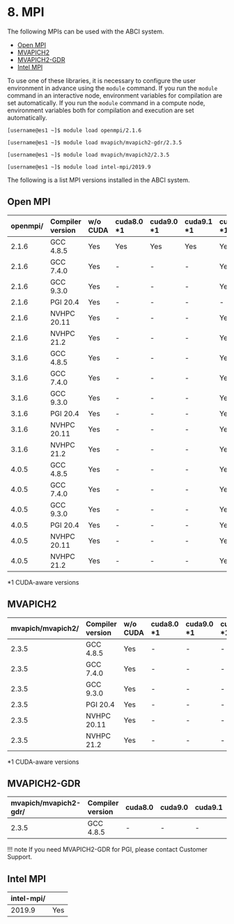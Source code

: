 # 8. MPI

The following MPIs can be used with the ABCI system.

* [Open MPI](https://www.open-mpi.org/)
* [MVAPICH2](http://mvapich.cse.ohio-state.edu/overview/#mv2)
* [MVAPICH2-GDR](http://mvapich.cse.ohio-state.edu/overview/#mv2gdr)
* [Intel MPI](https://software.intel.com/en-us/intel-mpi-library)

To use one of these libraries, it is necessary to configure the user environment in advance using the `module` command.
If you run the `module` command in an interactive node, environment variables for compilation are set automatically.
If you run the `module` command in a compute node, environment variables both for compilation and execution are set automatically.

```
[username@es1 ~]$ module load openmpi/2.1.6
```

```
[username@es1 ~]$ module load mvapich/mvapich2-gdr/2.3.5
```

```
[username@es1 ~]$ module load mvapich/mvapich2/2.3.5
```

```
[username@es1 ~]$ module load intel-mpi/2019.9
```

The following is a list MPI versions installed in the ABCI system.

## Open MPI

| openmpi/ | Compiler version | w/o CUDA | cuda8.0 \*1 | cuda9.0 \*1 | cuda9.1 \*1 | cuda9.2 \*1 | cuda10.0 \*1 | cuda10.1 \*1 | cuda10.2 \*1 | cuda11.0 \*1 | cuda11.1 \*1 | cuda11.2 \*1 |
|:--|:--|:--|:--|:--|:--|:--|:--|:--|:--|:--|:--|:--|
| 2.1.6  | GCC 4.8.5   | Yes | Yes | Yes | Yes | Yes | Yes | Yes | Yes | Yes | Yes | Yes |
| 2.1.6  | GCC 7.4.0   | Yes | -   | -   | -   | Yes | Yes | Yes | Yes | Yes | Yes | Yes |
| 2.1.6  | GCC 9.3.0   | Yes | -   | -   | -   | Yes | Yes | Yes | Yes | Yes | Yes | Yes |
| 2.1.6  | PGI 20.4    | Yes | -   | -   | -   | -   | -   | -   | -   | -   | -   | -   |
| 2.1.6  | NVHPC 20.11 | Yes | -   | -   | -   | Yes | Yes | Yes | Yes | Yes | Yes | Yes |
| 2.1.6  | NVHPC 21.2  | Yes | -   | -   | -   | Yes | Yes | Yes | Yes | Yes | Yes | Yes |
| 3.1.6  | GCC 4.8.5   | Yes | -   | -   | -   | Yes | Yes | Yes | Yes | Yes | Yes | Yes |
| 3.1.6  | GCC 7.4.0   | Yes | -   | -   | -   | Yes | Yes | Yes | Yes | Yes | Yes | Yes |
| 3.1.6  | GCC 9.3.0   | Yes | -   | -   | -   | Yes | Yes | Yes | Yes | Yes | Yes | Yes |
| 3.1.6  | PGI 20.4    | Yes | -   | -   | -   | Yes | Yes | Yes | Yes | Yes | Yes | Yes |
| 3.1.6  | NVHPC 20.11 | Yes | -   | -   | -   | Yes | Yes | Yes | Yes | Yes | Yes | Yes |
| 3.1.6  | NVHPC 21.2  | Yes | -   | -   | -   | Yes | Yes | Yes | Yes | Yes | Yes | Yes |
| 4.0.5  | GCC 4.8.5   | Yes | -   | -   | -   | Yes | Yes | Yes | Yes | Yes | Yes | Yes |
| 4.0.5  | GCC 7.4.0   | Yes | -   | -   | -   | Yes | Yes | Yes | Yes | Yes | Yes | Yes |
| 4.0.5  | GCC 9.3.0   | Yes | -   | -   | -   | Yes | Yes | Yes | Yes | Yes | Yes | Yes |
| 4.0.5  | PGI 20.4    | Yes | -   | -   | -   | Yes | Yes | Yes | Yes | Yes | Yes | Yes |
| 4.0.5  | NVHPC 20.11 | Yes | -   | -   | -   | Yes | Yes | Yes | Yes | Yes | Yes | Yes |
| 4.0.5  | NVHPC 21.2  | Yes | -   | -   | -   | Yes | Yes | Yes | Yes | Yes | Yes | Yes |

\*1 CUDA-aware versions

## MVAPICH2

| mvapich/mvapich2/ | Compiler version | w/o CUDA | cuda8.0 \*1 | cuda9.0 \*1 | cuda9.1 \*1 | cuda9.2 \*1 | cuda10.0 \*1 | cuda10.1 \*1 | cuda10.2 \*1 | cuda11.0 \*1 | cuda11.1 \*1 | cuda11.2 \*1 |
|:--|:--|:--|:--|:--|:--|:--|:--|:--|:--|:--|:--|:--|
| 2.3.5 | GCC 4.8.5   | Yes | -   | -   | -   | -   | -   | -   | -   | -   | -   | -   |
| 2.3.5 | GCC 7.4.0   | Yes | -   | -   | -   | -   | -   | -   | -   | -   | -   | -   |
| 2.3.5 | GCC 9.3.0   | Yes | -   | -   | -   | -   | -   | -   | -   | -   | -   | -   |
| 2.3.5 | PGI 20.4    | Yes | -   | -   | -   | -   | -   | -   | -   | -   | -   | -   |
| 2.3.5 | NVHPC 20.11 | Yes | -   | -   | -   | -   | -   | -   | -   | -   | -   | -   |
| 2.3.5 | NVHPC 21.2  | Yes | -   | -   | -   | -   | -   | -   | -   | -   | -   | -   |

\*1 CUDA-aware versions

## MVAPICH2-GDR

| mvapich/mvapich2-gdr/ | Compiler version | cuda8.0 | cuda9.0 | cuda9.1 | cuda9.2 | cuda10.0 | cuda10.1 | cuda10.2 | cuda11.0 | cuda11.1 | cuda11.2 |
|:--|:--|:--|:--|:--|:--|:--|:--|:--|:--|:--|:--|
| 2.3.5  | GCC 4.8.5 | -   | -   | -   | -   | -   | -   | Yes | Yes | -   | -   |

!!! note
    If you need MVAPICH2-GDR for PGI, please contact Customer Support.

## Intel MPI

| intel-mpi/ | |
|:--|:--|
| 2019.9 | Yes |
